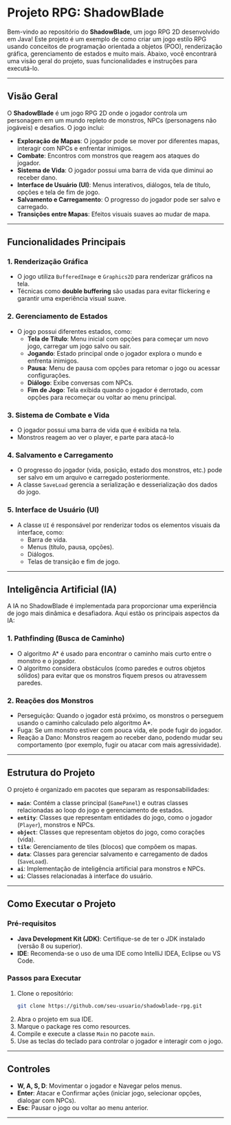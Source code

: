 # Projeto RPG: ShadowBlade

Bem-vindo ao repositório do **ShadowBlade**, um jogo RPG 2D desenvolvido em Java! Este projeto é um exemplo de como criar um jogo estilo RPG usando conceitos de programação orientada a objetos (POO), renderização gráfica, gerenciamento de estados e muito mais. Abaixo, você encontrará uma visão geral do projeto, suas funcionalidades e instruções para executá-lo.

---

## Visão Geral

O **ShadowBlade** é um jogo RPG 2D onde o jogador controla um personagem em um mundo repleto de monstros, NPCs (personagens não jogáveis) e desafios. O jogo inclui:

- **Exploração de Mapas**: O jogador pode se mover por diferentes mapas, interagir com NPCs e enfrentar inimigos.
- **Combate**: Encontros com monstros que reagem aos ataques do jogador.
- **Sistema de Vida**: O jogador possui uma barra de vida que diminui ao receber dano.
- **Interface de Usuário (UI)**: Menus interativos, diálogos, tela de título, opções e tela de fim de jogo.
- **Salvamento e Carregamento**: O progresso do jogador pode ser salvo e carregado.
- **Transições entre Mapas**: Efeitos visuais suaves ao mudar de mapa.

---

## Funcionalidades Principais

### 1. **Renderização Gráfica**
- O jogo utiliza `BufferedImage` e `Graphics2D` para renderizar gráficos na tela.
- Técnicas como **double buffering** são usadas para evitar flickering e garantir uma experiência visual suave.

### 2. **Gerenciamento de Estados**
- O jogo possui diferentes estados, como:
  - **Tela de Título**: Menu inicial com opções para começar um novo jogo, carregar um jogo salvo ou sair.
  - **Jogando**: Estado principal onde o jogador explora o mundo e enfrenta inimigos.
  - **Pausa**: Menu de pausa com opções para retomar o jogo ou acessar configurações.
  - **Diálogo**: Exibe conversas com NPCs.
  - **Fim de Jogo**: Tela exibida quando o jogador é derrotado, com opções para recomeçar ou voltar ao menu principal.

### 3. **Sistema de Combate e Vida**
- O jogador possui uma barra de vida que é exibida na tela.
- Monstros reagem ao ver o player, e parte para atacá-lo

### 4. **Salvamento e Carregamento**
- O progresso do jogador (vida, posição, estado dos monstros, etc.) pode ser salvo em um arquivo e carregado posteriormente.
- A classe `SaveLoad` gerencia a serialização e desserialização dos dados do jogo. 

### 5. **Interface de Usuário (UI)**
- A classe `UI` é responsável por renderizar todos os elementos visuais da interface, como:
  - Barra de vida.
  - Menus (título, pausa, opções).
  - Diálogos.
  - Telas de transição e fim de jogo.

---

## Inteligência Artificial (IA)
A IA no ShadowBlade é implementada para proporcionar uma experiência de jogo mais dinâmica e desafiadora. Aqui estão os principais aspectos da IA:

### 1. Pathfinding (Busca de Caminho)
- O algoritmo A* é usado para encontrar o caminho mais curto entre o monstro e o jogador.
- O algoritmo considera obstáculos (como paredes e outros objetos sólidos) para evitar que os monstros fiquem presos ou atravessem paredes.

### 2. Reações dos Monstros
- Perseguição: Quando o jogador está próximo, os monstros o perseguem usando o caminho calculado pelo algoritmo A*.
- Fuga: Se um monstro estiver com pouca vida, ele pode fugir do jogador.
- Reação a Dano: Monstros reagem ao receber dano, podendo mudar seu comportamento (por exemplo, fugir ou atacar com mais agressividade).

---

## Estrutura do Projeto

O projeto é organizado em pacotes que separam as responsabilidades:

- **`main`**: Contém a classe principal (`GamePanel`) e outras classes relacionadas ao loop do jogo e gerenciamento de estados.
- **`entity`**: Classes que representam entidades do jogo, como o jogador (`Player`), monstros e NPCs.
- **`object`**: Classes que representam objetos do jogo, como corações (vida).
- **`tile`**: Gerenciamento de tiles (blocos) que compõem os mapas.
- **`data`**: Classes para gerenciar salvamento e carregamento de dados (`SaveLoad`).
- **`ai`**: Implementação de inteligência artificial para monstros e NPCs.
- **`ui`**: Classes relacionadas à interface do usuário.

---

## Como Executar o Projeto

### Pré-requisitos
- **Java Development Kit (JDK)**: Certifique-se de ter o JDK instalado (versão 8 ou superior).
- **IDE**: Recomenda-se o uso de uma IDE como IntelliJ IDEA, Eclipse ou VS Code.

### Passos para Executar
1. Clone o repositório:
   ```bash
   git clone https://github.com/seu-usuario/shadowblade-rpg.git
   ```
2. Abra o projeto em sua IDE.
3. Marque o package res como resources.
4. Compile e execute a classe `Main` no pacote `main`.
5. Use as teclas do teclado para controlar o jogador e interagir com o jogo.

---

## Controles

- **W, A, S, D**: Movimentar o jogador e Navegar pelos menus.
- **Enter**: Atacar e Confirmar ações (iniciar jogo, selecionar opções, dialogar com NPCs).
- **Esc**: Pausar o jogo ou voltar ao menu anterior.

---
